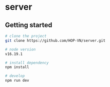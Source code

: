 # server

## Getting started

```bash
# clone the project  
git clone https://github.com/HOP-VN/server.git

# node version
v16.19.1

# install dependency
npm install

# develop
npm run dev
```

